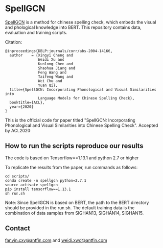 # SpellGCN

[SpellGCN](https://arxiv.org/abs/2004.14166) is a method for chinese spelling check, which embeds the visual and phological knowledge into BERT.
This repository contains data, evaluation and training scripts.

Citation:

```
@inproceedings{DBLP:journals/corr/abs-2004-14166,
  author    = {Xingyi Cheng and
               Weidi Xu and
               Kunlong Chen and
               Shaohua Jiang and
               Feng Wang and
               Taifeng Wang and
               Wei Chu and
               Yuan Qi},
  title={SpellGCN: Incorporating Phonological and Visual Similarities into
               Language Models for Chinese Spelling Check},
  booktitle={ACL},
  year={2020}
}

```
This is the official code for paper titled "SpellGCN: Incorporating Phonological and Visual Similarities into Chinese Spelling Check". Accepted by ACL2020

## How to run the scripts reproduce our results

The code is based on Tensorflow==1.13.1 and python 2.7 or higher

To replicate the results from the paper, run commands as follows:

```
cd scripts/
conda create -n spellgcn python=2.7.1
source activate spellgcn
pip install tensorflow==1.13.1
sh run.sh
```

Note: Since SpellGCN is based on BERT, the path to the BERT directory should be provided in the run.sh.
The default training data is the combination of data samples from SIGHAN13, SIGHAN14, SIGHAN15.

## Contact
fanyin.cxy@antfin.com and weidi.xwd@antfin.com
